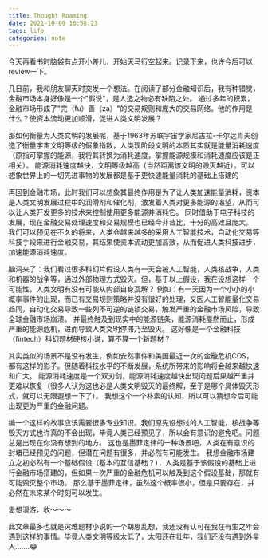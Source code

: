 ```yaml
---
title: Thought Roaming
date: 2021-10-09 16:58:23
tags: life
categories: note
---
```


今天再看书时脑袋有点开小差儿，开始天马行空起来。记录下来，也许今后可以review一下。

几日前，我和朋友聊天时突发一个想法。在阅读了部分金融知识后，我有种错觉，金融市场本身好像是一个"假说"，是人造之物必有缺陷之处。
通过多年的积累，金融市场形成了"完（fu）善（za）"的交易规则和庞大的交易网络。他的作用是什么？使资本流动更加顺滑，促进人类文明发展？

那如何衡量为人类文明的发展呢，基于1963年苏联宇宙学家尼古拉-卡尔达肖夫创造了衡量宇宙文明等级的假象指数，人类现阶段文明的本质其实就是能量消耗速度（原指可掌握的能源，我将其转换为消耗速度，掌握能源规模和消耗速度应该是正相关）。
能源消耗速度越快，文明等级越高（当然距离该文明的毁灭越近）。可以想象世界上的一切先进事物的发展都是基于更快速能量消耗的基础上搭建的

再回到金融市场，此时我们可以想象其最终作用是为了让人类加速能量消耗，资本是人类文明发展过程中的润滑剂和催化剂，激发着人类对更多能源的渴望，从而可以让人类开发更多的技术来控制使用更多能源并消耗它。
同时借助于电子科技的发展，现在金融交易处理速度和交易规模也已经今非昔比，十分的高效且庞大。
我们可以预见在不久的将来，人类会越来越多的采用人工智能技术，自动化交易等科技手段来进行金融交易，其结果使资本流动更加高效，从而促进人类科技进步，加速能源消耗速度。

<!-- more -->

脑洞来了：我们看过很多科幻片假设人类有一天会被人工智能，人类核战争，人类和机器的战争等，通过外部物理方式毁灭。但，基于以上假设，我在设想这样一个可能性，人类文明有没有可能从内部自身瓦解？
例如：有一天因为一个小小的小概率事件的出现，而已有交易规则策略并没有很好的处理，又因人工智能量化交易趋同，自动化交易导致一些列不可逆的链锁交易，触发严重的金融市场风险，导致全球金融市场崩溃。 
并最终触及到现实中的能源链条，能源消耗戛然而止，形成严重的能源危机，进而导致人类文明停滞乃至毁灭。
这好像是一个金融科技（fintech）科幻题材硬核小说，算不算一个新题材？

其实类似的场景不是没有发生，例如安然事件和美国最近一次的金融危机CDS，都有这样的影子。但随着科技水平的不断发展，系统所带来的影响将会越来越快速和广大。
能源消耗速度是一个双刃剑，能源消耗速度越快出现问题后果越严重并更难以恢复（很多人认为这也必是人类文明毁灭的最终解，至于是哪个具体毁灭形式，就可以无限遐想一下了）。
我想这个一个朴素的认知，所以可以猜想今后可能出现更为严重的金融问题。

编一个这样的故事应该需要很多专业知识。我们原先设想过的人工智能，核战争等毁灭方式也许真的不会出现，毕竟人类已经预见了，所以会有意识的避免吧。问题总是出现在你没有想到的地方。
这也是墨菲定律的一种场景吧，人类在有意识的封堵已经预见的问题，但潜在问题有很多，并必然有可能发生。
我想金融市场建立之初必然有一个基础假设（基本的互信基础？），人类是基于该假设的基础上进行金融市场搭建的，但如果一次严重的金融危机可以触及到这个假设基础，那就有可能毁灭整个市场。
那么基于墨菲定律，虽然这个概率很小，但是只要存在，并必然在未来某个时刻可以发生。

思想漫游，收～～～

此文章最多也就是灾难题材小说的一个胡思乱想，我还没有认可在我在有生之年会遇到这样的事情。毕竟人类文明等级太低了，太阳还在壮年，我们还没有遇到外星人.......😂